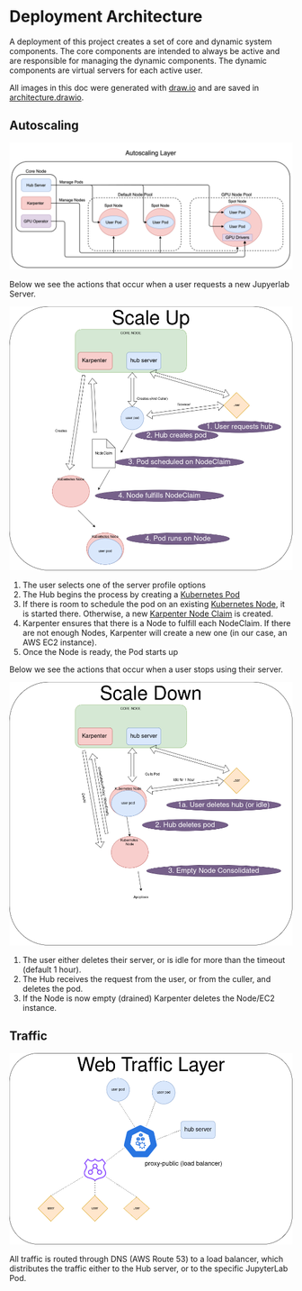 # Deployment Architecture

A deployment of this project creates a set of core and dynamic system components.  The core components are intended to always be active and are responsible for managing the dynamic components.  The dynamic components are virtual servers for each active user.

All images in this doc were generated with [draw.io](https://www.drawio.com) and are saved in [architecture.drawio](static/architecture.drawio).

## Autoscaling

![autoscaling-v2](static/autoscaling-v2.png)

Below we see the actions that occur when a user requests a new Jupyerlab Server.

![scale-up](static/scale-up.png)

1. The user selects one of the server profile options
2. The Hub begins the process by creating a [Kubernetes Pod](https://kubernetes.io/docs/concepts/workloads/pods/)
3. If there is room to schedule the pod on an existing [Kubernetes Node](https://kubernetes.io/docs/concepts/architecture/nodes/), it is started there.
   Otherwise, a new [Karpenter Node Claim](https://karpenter.sh/docs/concepts/nodeclaims/) is
   created.
4. Karpenter ensures that there is a Node to fulfill each NodeClaim.
   If there are not enough Nodes, Karpenter will create a new one (in our case, an AWS EC2 instance).
5. Once the Node is ready, the Pod starts up

Below we see the actions that occur when a user stops using their server.

![scale-down](static/scale-down.png)

1. The user either deletes their server, or is idle for more than the timeout (default 1 hour).
2. The Hub receives the request from the user, or from the culler, and deletes the pod.
3. If the Node is now empty (drained) Karpenter deletes the Node/EC2 instance.

## Traffic

![traffic-routing](static/traffic-routing.png)

All traffic is routed through DNS (AWS Route 53) to a load balancer, which distributes the traffic
either to the Hub server, or to the specific JupyterLab Pod.


